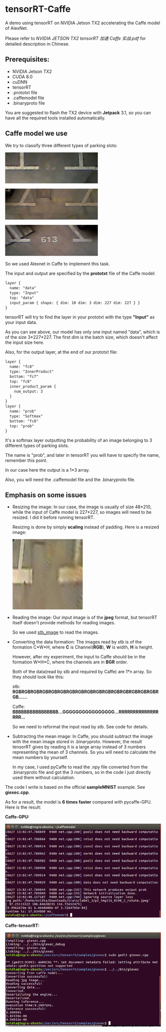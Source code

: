 # tensorRT-Caffe

A demo using tensorRT on NVIDIA Jetson TX2 accelerating the Caffe model of AlexNet.

Please refer to *NVIDIA JETSON TX2 tensorRT 加速 Caffe 实战.pdf* for detailed description in Chinese.

## Prerequisites:

- NVIDIA Jetson TX2
- CUDA 8.0
- cuDNN
- tensorRT
- .prototxt file
- .caffemodel file
- .binaryproto file

You are suggested to flash the TX2 device with **Jetpack** 3.1, so you can have all the required tools installed automatically.

## Caffe model we use

We try to classify three different types of parking slots:

![ParkingSlotType1](imgs/ParkingSlotType1.bmp)

![ParkingSlotType2](imgs/ParkingSlotType2.bmp)

![ParkingSlotType3](imgs/ParkingSlotType3.bmp)

So we used Alexnet in Caffe to implement this task.

The input and output are specified by the **prototxt** file of the Caffe model:

    layer {
      name: "data"
      type: "Input"
      top: "data"
      input_param { shape: { dim: 10 dim: 3 dim: 227 dim: 227 } }
    }

tensorRT will try to find the layer in your prototxt with the type **"Input"** as your input data.

As you can see above, our model has only one input named "data", which is of the size 3\*227\*227. The first dim is the batch size, which doesn't affect the input size here.

Also, for the output layer, at the end of our prototxt file:

    layer {
      name: "fc8"
      type: "InnerProduct"
      bottom: "fc7"
      top: "fc8"
      inner_product_param {
        num_output: 3
      }
    }
    layer {
      name: "prob"
      type: "Softmax"
      bottom: "fc8"
      top: "prob"
    }

It's a softmax layer outputting the probability of an image belonging to 3 different types of parking slots.

The name is "prob", and later in tensorRT you will have to specify the name, remember this point.

In our case here the output is a 1\*3 array.

Also, you will need the .caffemodel file and the .binaryproto file.

## Emphasis on some issues

- Resizing the image:
  In our case, the image is usually of size 48\*210, while the input of Caffe model is 227\*227, so images will need to be resized. I did it before running tensorRT.
  
  Resizing is done by simply **scaling** instead of padding. Here is a resized image:
  
  ![resize](imgs/resize.jpeg)
  
- Reading the image:
  Our input image is of the **jpeg** format, but tensorRT itself doesn't provide methods for reading images. 
  
  So we used <a href="https://github.com/nothings/stb/blob/master/stb_image.h">stb_image</a> to read the images.
  
- Converting the data formation:
  The images read by stb is of the formation C\*W\*H, where **C** is Channel(**RGB**), **W** is width, **H** is height.
  
  However, after my experiment, the input to Caffe should be in the formation W\*H\*C, where the channels are in **BGR** order.
  
  Both of the data(read by stb and required by Caffe) are 1*n array. So they should look like this:
  
  stb: **RGBRGBRGBRGBRGBRGBRGBRGBRGBRGBRGBRGBRGBRGBRGBRGBRGB......**
  
  Caffe: **BBBBBBBBBBBBBBBB...GGGGGGGGGGGGGGGG...RRRRRRRRRRRRRRRRR...**
  
  So we need to reformat the input read by stb. See code for details.
  
- Subtracting the mean image:
  In Caffe, you should subtract the image with the mean image stored in .binaryproto. However, the result tensorRT gives by reading it is a large array instead of 3 numbers representing the mean of 3 channels. So you will need to calculate the mean numbers by yourself.
  
  In my case, I used pyCaffe to read the .npy file converted from the .binaryproto file and got the 3 numbers, so in the code I just directly used them without calculation.

The code I write is based on the official **sampleMNIST** example. See **giexec.cpp**.

As for a result, the model is **6 times faster** compared with pycaffe-GPU. Here is the result:

**Caffe-GPU:**

![GPU](imgs/CAFFE.png)

**Caffe-tensorRT:**

![TRT](imgs/caffetrt.png)
